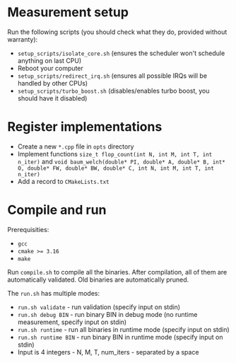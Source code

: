 # Measurement setup

Run the following scripts (you should check what they do, provided without warranty):
- `setup_scripts/isolate_core.sh` (ensures the scheduler won't schedule anything on last CPU)
- Reboot your computer
- `setup_scripts/redirect_irq.sh` (ensures all possible IRQs will be handled by other CPUs)
- `setup_scripts/turbo_boost.sh` (disables/enables turbo boost, you should have it disabled)

# Register implementations
- Create a new `*.cpp` file in `opts` directory
- Implement functions `size_t flop_count(int N, int M, int T, int n_iter)` and `void baum_welch(double* PI, double* A, double* B, int* O, double* FW, double* BW, double* C, int N, int M, int T, int n_iter)`
- Add a record to `CMakeLists.txt`

# Compile and run

Prerequisities:
- `gcc`
- `cmake >= 3.16`
- `make`

Run `compile.sh` to compile all the binaries. After compilation, all of them are automatically validated. Old binaries are automatically pruned. 

The `run.sh` has multiple modes:
- `run.sh validate` - run validation (specify input on stdin)
- `run.sh debug BIN` - run binary BIN in debug mode (no runtime measurement, specify input on stdin)
- `run.sh runtime` - run all binaries in runtime mode (specify input on stdin)
- `run.sh runtime BIN` - run binary BIN in runtime mode (specify input on stdin)
- Input is 4 integers - N, M, T, num_iters - separated by a space
